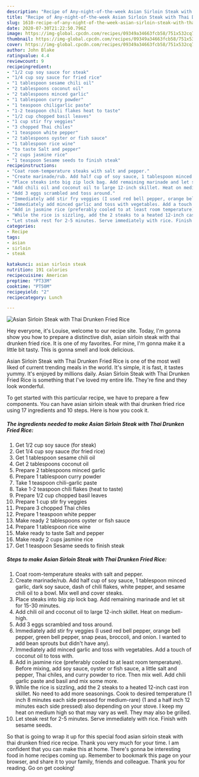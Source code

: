 ```yaml
---
description: "Recipe of Any-night-of-the-week Asian Sirloin Steak with Thai Drunken Fried Rice"
title: "Recipe of Any-night-of-the-week Asian Sirloin Steak with Thai Drunken Fried Rice"
slug: 1610-recipe-of-any-night-of-the-week-asian-sirloin-steak-with-thai-drunken-fried-rice
date: 2020-07-30T21:22:50.796Z
image: https://img-global.cpcdn.com/recipes/09349a34663fcb58/751x532cq70/asian-sirloin-steak-with-thai-drunken-fried-rice-recipe-main-photo.jpg
thumbnail: https://img-global.cpcdn.com/recipes/09349a34663fcb58/751x532cq70/asian-sirloin-steak-with-thai-drunken-fried-rice-recipe-main-photo.jpg
cover: https://img-global.cpcdn.com/recipes/09349a34663fcb58/751x532cq70/asian-sirloin-steak-with-thai-drunken-fried-rice-recipe-main-photo.jpg
author: John Blake
ratingvalue: 4.4
reviewcount: 9
recipeingredient:
- "1/2 cup soy sauce for steak"
- "1/4 cup soy sauce for fried rice"
- "1 tablespoon sesame chili oil"
- "2 tablespoons coconut oil"
- "2 tablespoons minced garlic"
- "1 tablespoon curry powder"
- "1 teaspoon chiligarlic paste"
- "1-2 teaspoon chili flakes heat to taste"
- "1/2 cup chopped basil leaves"
- "1 cup stir fry veggies"
- "3 chopped Thai chiles"
- "1 teaspoon white pepper"
- "2 tablespoons oyster or fish sauce"
- "1 tablespoon rice wine"
- "to taste Salt and pepper"
- "2 cups jasmine rice"
- "1 teaspoon Sesame seeds to finish steak"
recipeinstructions:
- "Coat room-temperature steaks with salt and pepper."
- "Create marinade/rub. Add half cup of soy sauce, 1 tablespoon minced garlic, dark soy sauce, dash of chili flakes, white pepper, and sesame chili oil to a bowl. Mix well and cover steaks."
- "Place steaks into big zip lock bag. Add remaining marinade and let sit for 15-30 minutes."
- "Add chili oil and coconut oil to large 12-inch skillet. Heat on medium-high."
- "Add 3 eggs scrambled and toss around."
- "Immediately add stir fry veggies (I used red bell pepper, orange bell pepper, green bell pepper, snap peas, broccoli, and onion. I wanted to add bean sprouts but didn&#39;t have any)."
- "Immediately add minced garlic and toss with vegetables. Add a touch of coconut oil to toss with."
- "Add in jasmine rice (preferably cooled to at least room temperature). Before mixing, add soy sauce, oyster or fish sauce, a little salt and pepper, Thai chiles, and curry powder to rice. Then mix well. Add chili garlic paste and basil and mix some more."
- "While the rice is sizzling, add the 2 steaks to a heated 12-inch cast iron skillet. No need to add more seasonings. Cook to desired temperature (1 inch 8 minutes each side pressed for medium-rare) (1 and a half inch 12 minutes each side pressed) also depending on your stove. I keep my heat on medium high so that may vary as well. They may also be grilled."
- "Let steak rest for 2-5 minutes. Serve immediately with rice. Finish with sesame seeds."
categories:
- Recipe
tags:
- asian
- sirloin
- steak

katakunci: asian sirloin steak 
nutrition: 191 calories
recipecuisine: American
preptime: "PT33M"
cooktime: "PT50M"
recipeyield: "2"
recipecategory: Lunch

---
```



![Asian Sirloin Steak with Thai Drunken Fried Rice](https://img-global.cpcdn.com/recipes/09349a34663fcb58/751x532cq70/asian-sirloin-steak-with-thai-drunken-fried-rice-recipe-main-photo.jpg)

Hey everyone, it's Louise, welcome to our recipe site. Today, I'm gonna show you how to prepare a distinctive dish, asian sirloin steak with thai drunken fried rice. It is one of my favorites. For mine, I'm gonna make it a little bit tasty. This is gonna smell and look delicious.

Asian Sirloin Steak with Thai Drunken Fried Rice is one of the most well liked of current trending meals in the world. It's simple, it is fast, it tastes yummy. It's enjoyed by millions daily. Asian Sirloin Steak with Thai Drunken Fried Rice is something that I've loved my entire life. They're fine and they look wonderful.




To get started with this particular recipe, we have to prepare a few components. You can have asian sirloin steak with thai drunken fried rice using 17 ingredients and 10 steps. Here is how you cook it.

<!--inarticleads1-->

##### The ingredients needed to make Asian Sirloin Steak with Thai Drunken Fried Rice:

1. Get 1/2 cup soy sauce (for steak)
1. Get 1/4 cup soy sauce (for fried rice)
1. Get 1 tablespoon sesame chili oil
1. Get 2 tablespoons coconut oil
1. Prepare 2 tablespoons minced garlic
1. Prepare 1 tablespoon curry powder
1. Take 1 teaspoon chili-garlic paste
1. Take 1-2 teaspoon chili flakes (heat to taste)
1. Prepare 1/2 cup chopped basil leaves
1. Prepare 1 cup stir fry veggies
1. Prepare 3 chopped Thai chiles
1. Prepare 1 teaspoon white pepper
1. Make ready 2 tablespoons oyster or fish sauce
1. Prepare 1 tablespoon rice wine
1. Make ready to taste Salt and pepper
1. Make ready 2 cups jasmine rice
1. Get 1 teaspoon Sesame seeds to finish steak




<!--inarticleads2-->

##### Steps to make Asian Sirloin Steak with Thai Drunken Fried Rice:

1. Coat room-temperature steaks with salt and pepper.
1. Create marinade/rub. Add half cup of soy sauce, 1 tablespoon minced garlic, dark soy sauce, dash of chili flakes, white pepper, and sesame chili oil to a bowl. Mix well and cover steaks.
1. Place steaks into big zip lock bag. Add remaining marinade and let sit for 15-30 minutes.
1. Add chili oil and coconut oil to large 12-inch skillet. Heat on medium-high.
1. Add 3 eggs scrambled and toss around.
1. Immediately add stir fry veggies (I used red bell pepper, orange bell pepper, green bell pepper, snap peas, broccoli, and onion. I wanted to add bean sprouts but didn&#39;t have any).
1. Immediately add minced garlic and toss with vegetables. Add a touch of coconut oil to toss with.
1. Add in jasmine rice (preferably cooled to at least room temperature). Before mixing, add soy sauce, oyster or fish sauce, a little salt and pepper, Thai chiles, and curry powder to rice. Then mix well. Add chili garlic paste and basil and mix some more.
1. While the rice is sizzling, add the 2 steaks to a heated 12-inch cast iron skillet. No need to add more seasonings. Cook to desired temperature (1 inch 8 minutes each side pressed for medium-rare) (1 and a half inch 12 minutes each side pressed) also depending on your stove. I keep my heat on medium high so that may vary as well. They may also be grilled.
1. Let steak rest for 2-5 minutes. Serve immediately with rice. Finish with sesame seeds.




So that is going to wrap it up for this special food asian sirloin steak with thai drunken fried rice recipe. Thank you very much for your time. I am confident that you can make this at home. There's gonna be interesting food in home recipes coming up. Remember to bookmark this page on your browser, and share it to your family, friends and colleague. Thank you for reading. Go on get cooking!
